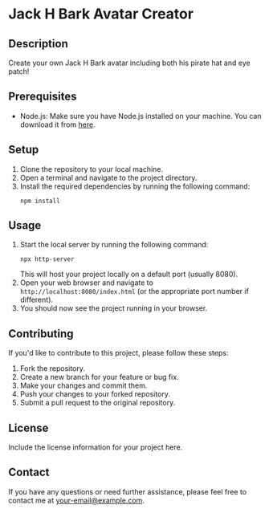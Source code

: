# Jack H Bark Avatar Creator

## Description
Create your own Jack H Bark avatar including both his pirate hat and eye patch! 

## Prerequisites
- Node.js: Make sure you have Node.js installed on your machine. You can download it from [here](https://nodejs.org).

## Setup
1. Clone the repository to your local machine.
2. Open a terminal and navigate to the project directory.
3. Install the required dependencies by running the following command:
    ```
    npm install
    ```

## Usage
1. Start the local server by running the following command:
    ```
    npx http-server
    ```
    This will host your project locally on a default port (usually 8080).
2. Open your web browser and navigate to `http://localhost:8080/index.html` (or the appropriate port number if different).
3. You should now see the project running in your browser.

## Contributing
If you'd like to contribute to this project, please follow these steps:
1. Fork the repository.
2. Create a new branch for your feature or bug fix.
3. Make your changes and commit them.
4. Push your changes to your forked repository.
5. Submit a pull request to the original repository.

## License
Include the license information for your project here.

## Contact
If you have any questions or need further assistance, please feel free to contact me at [your-email@example.com](mailto:your-email@example.com).
